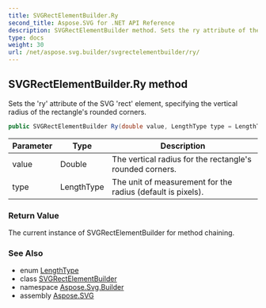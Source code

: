 ```yaml
---
title: SVGRectElementBuilder.Ry
second_title: Aspose.SVG for .NET API Reference
description: SVGRectElementBuilder method. Sets the ry attribute of the SVG rect element specifying the vertical radius of the rectangles rounded corners
type: docs
weight: 30
url: /net/aspose.svg.builder/svgrectelementbuilder/ry/
---
```

## SVGRectElementBuilder.Ry method

Sets the 'ry' attribute of the SVG 'rect' element, specifying the vertical radius of the rectangle's rounded corners.

```csharp
public SVGRectElementBuilder Ry(double value, LengthType type = LengthType.Px)
```

| Parameter | Type | Description |
| --- | --- | --- |
| value | Double | The vertical radius for the rectangle's rounded corners. |
| type | LengthType | The unit of measurement for the radius (default is pixels). |

### Return Value

The current instance of SVGRectElementBuilder for method chaining.

### See Also

* enum [LengthType](../../lengthtype/)
* class [SVGRectElementBuilder](../)
* namespace [Aspose.Svg.Builder](../../../aspose.svg.builder/)
* assembly [Aspose.SVG](../../../)
